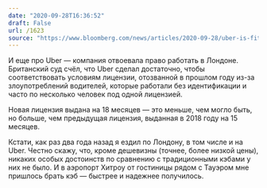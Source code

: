 ```yaml
---
date: "2020-09-28T16:36:52"
draft: False
url: /1623
source: "https://www.bloomberg.com/news/articles/2020-09-28/uber-is-fit-and-proper-to-keep-london-license-judge-rules-kfmbt224?srnd=technology-vp"
---
```


И еще про Uber — компания отвоевала право работать в Лондоне. Британский суд счёл, что Uber сделал достаточно, чтобы соответствовать условиям лицензии, отозванной в прошлом году из-за злоупотреблений водителей, которые работали без идентификации и часто по несколько человек под одной лицензией.

Новая лицензия выдана на 18 месяцев — это меньше, чем могло быть, но больше, чем предыдущая лицензия, выданная в 2018 году на 15 месяцев.

Кстати, как раз два года назад я ездил по Лондону, в том числе и на Uber. Честно скажу, что, кроме дешевизны (точнее, более низкой цены), никаких особых достоинств по сравнению с традиционными кэбами у них не было. И в аэропорт Хитроу от гостиницы рядом с Тауэром мне пришлось брать кэб — быстрее и надежнее получилось.
